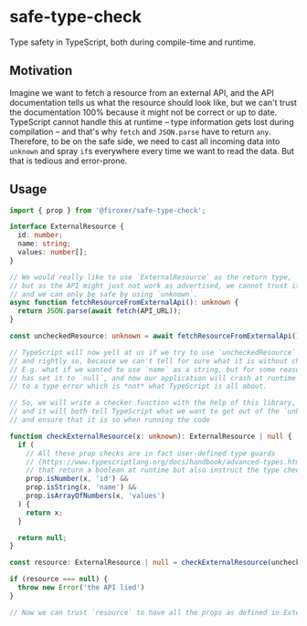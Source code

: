 # safe-type-check

Type safety in TypeScript, both during compile-time and runtime.

## Motivation

Imagine we want to fetch a resource from an external API, and the API documentation tells us what the resource should look like, but we can't trust the documentation 100% because it might not be correct or up to date. TypeScript cannot handle this at runtime – type information gets lost during compilation – and that's why `fetch` and `JSON.parse` have to return `any`. Therefore, to be on the safe side, we need to cast all incoming data into `unknown` and spray `if`s everywhere every time we want to read the data. But that is tedious and error-prone.

## Usage

```typescript
import { prop } from '@firoxer/safe-type-check';

interface ExternalResource {
  id: number;
  name: string;
  values: number[];
}

// We would really like to use `ExternalResource` as the return type,
// but as the API might just not work as advertised, we cannot trust it
// and we can only be safe by using `unknown`.
async function fetchResourceFromExternalApi(): unknown {
  return JSON.parse(await fetch(API_URL));
}

const uncheckedResource: unknown = await fetchResourceFromExternalApi();

// TypeScript will now yell at us if we try to use `uncheckedResource` anywhere,
// and rightly so, because we can't tell for sure what it is without checking.
// E.g. what if we wanted to use `name` as a string, but for some reason the API
// has set it to `null`, and now our application will crash at runtime due
// to a type error which is *not* what TypeScript is all about.

// So, we will write a checker function with the help of this library,
// and it will both tell TypeScript what we want to get out of the `unknown`
// and ensure that it is so when running the code

function checkExternalResource(x: unknown): ExternalResource | null {
  if (
    // All these prop checks are in fact user-defined type guards
    // (https://www.typescriptlang.org/docs/handbook/advanced-types.html#user-defined-type-guards)
    // that return a boolean at runtime but also instruct the type checker when compiling
    prop.isNumber(x, 'id') &&
    prop.isString(x, 'name') &&
    prop.isArrayOfNumbers(x, 'values')
  ) {
    return x;
  }

  return null;
}

const resource: ExternalResource | null = checkExternalResource(uncheckedResource);

if (resource === null) {
  throw new Error('the API lied')
}

// Now we can trust `resource` to have all the props as defined in ExternalResource.
```
